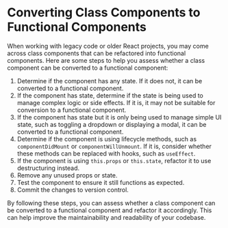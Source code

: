 # Converting Class Components to Functional Components

When working with legacy code or older React projects, you may come across class components that can be refactored into functional components. Here are some steps to help you assess whether a class component can be converted to a functional component:

1. Determine if the component has any state. If it does not, it can be converted to a functional component.
2. If the component has state, determine if the state is being used to manage complex logic or side effects. If it is, it may not be suitable for conversion to a functional component.
3. If the component has state but it is only being used to manage simple UI state, such as toggling a dropdown or displaying a modal, it can be converted to a functional component.
4. Determine if the component is using lifecycle methods, such as `componentDidMount` or `componentWillUnmount`. If it is, consider whether these methods can be replaced with hooks, such as `useEffect`.
5. If the component is using `this.props` or `this.state`, refactor it to use destructuring instead.
6. Remove any unused props or state.
7. Test the component to ensure it still functions as expected.
8. Commit the changes to version control.

By following these steps, you can assess whether a class component can be converted to a functional component and refactor it accordingly. This can help improve the maintainability and readability of your codebase.
